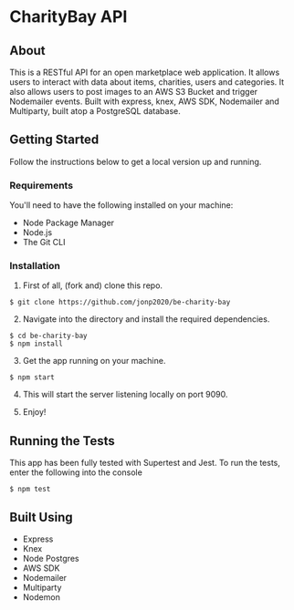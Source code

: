 # CharityBay API

## About

This is a RESTful API for an open marketplace web application. It allows users to interact with data about items, charities, users and categories. It also allows users to post images to an AWS S3 Bucket and trigger Nodemailer events. Built with express, knex, AWS SDK, Nodemailer and Multiparty, built atop a PostgreSQL database.

## Getting Started

Follow the instructions below to get a local version up and running.

### Requirements

You'll need to have the following installed on your machine:

- Node Package Manager
- Node.js
- The Git CLI

### Installation

1. First of all, (fork and) clone this repo.

```
$ git clone https://github.com/jonp2020/be-charity-bay
```

2. Navigate into the directory and install the required dependencies.

```
$ cd be-charity-bay
$ npm install
```

3. Get the app running on your machine.

```
$ npm start
```

4. This will start the server listening locally on port 9090.

5. Enjoy!

## Running the Tests

This app has been fully tested with Supertest and Jest. To run the tests, enter the following into the console

```
$ npm test
```

## Built Using

- Express
- Knex
- Node Postgres
- AWS SDK
- Nodemailer
- Multiparty
- Nodemon
